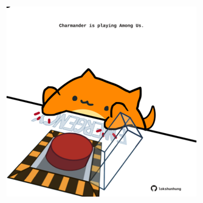 <!-- built at 28/01/2023, 12:01:01 UTC -->
<p align="center">
  <img width="500" height="500" src="./ReadmeImage.svg">
</p>
